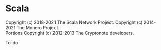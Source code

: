 # Scala

Copyright (c) 2018-2021 The Scala Network Project.
Copyright (c) 2014-2021 The Monero Project.   
Portions Copyright (c) 2012-2013 The Cryptonote developers.

To-do